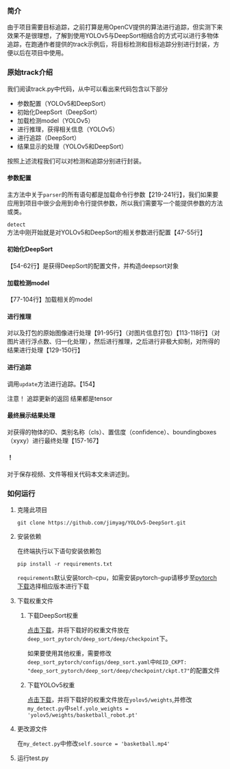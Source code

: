 ### 简介

由于项目需要目标追踪，之前打算是用OpenCV提供的算法进行追踪，但实测下来效果不是很理想，了解到使用YOLOv5与DeepSort相结合的方式可以进行多物体追踪，在跑通作者提供的track示例后，将目标检测和目标追踪分别进行封装，方便以后在项目中使用。

### 原始track介绍

我们阅读track.py中代码，从中可以看出来代码包含以下部分

- 参数配置（YOLOv5和DeepSort）
- 初始化DeepSort（DeepSort）
- 加载检测model（YOLOv5）
- 进行推理，获得相关信息（YOLOv5）
- 进行追踪（DeepSort）
- 结果显示的处理（YOLOv5和DeepSort）

按照上述流程我们可以对检测和追踪分别进行封装。

#### 参数配置

主方法中关于`parser`的所有语句都是加载命令行参数【219-241行】，我们如果要应用到项目中很少会用到命令行提供参数，所以我们需要写一个能提供参数的方法或类。

`detect`方法中刚开始就是对YOLOv5和DeepSort的相关参数进行配置【47-55行】

#### 初始化DeepSort

【54-62行】是获得DeepSort的配置文件，并构造deepsort对象

#### 加载检测model

【77-104行】加载相关的model

#### 进行推理

对以及打包的原始图像进行处理【91-95行】（对图片信息打包）【113-118行】（对图片进行浮点数、归一化处理），然后进行推理，之后进行非极大抑制，对所得的结果进行处理【129-150行】

#### 进行追踪

调用`update`方法进行追踪。【154】

注意！ 追踪更新的返回 结果都是tensor

#### 最终展示结果处理

对获得的物体的ID、类别名称（cls）、置信度（confidence）、boundingboxes（xyxy）进行最终处理【157-167】

#### ！

对于保存视频、文件等相关代码本文未讲述到。

### 如何运行

1. 克隆此项目

    ```shell
    git clone https://github.com/jimyag/YOLOv5-DeepSort.git
    ```

2. 安装依赖

    在终端执行以下语句安装依赖包

    ```shell
    pip install -r requirements.txt
    ```
    `requirements`默认安装torch-cpu，如需安装pytorch-gup请移步至[pytorch下载](https://pytorch.org/get-started/locally/)选择相应版本进行下载

3. 下载权重文件

    1. 下载DeepSort权重

        [点击下载](https://github-releases.githubusercontent.com/275118967/8c1c5d80-cf4e-11eb-8c2e-40921f433dff?X-Amz-Algorithm=AWS4-HMAC-SHA256&X-Amz-Credential=AKIAIWNJYAX4CSVEH53A%2F20210804%2Fus-east-1%2Fs3%2Faws4_request&X-Amz-Date=20210804T162651Z&X-Amz-Expires=300&X-Amz-Signature=6ee3ee2f893851dcf9eea7f645327ca61351e8ba432187d22ceff5428802bf3c&X-Amz-SignedHeaders=host&actor_id=69233189&key_id=0&repo_id=275118967&response-content-disposition=attachment%3B%20filename%3Dckpt.t7&response-content-type=application%2Foctet-stream)，并将下载好的权重文件放在`deep_sort_pytorch/deep_sort/deep/checkpoint`下。

        如果要使用其他权重，需要修改`deep_sort_pytorch/configs/deep_sort.yaml`中`REID_CKPT: "deep_sort_pytorch/deep_sort/deep/checkpoint/ckpt.t7"`的配置文件

    2. 下载YOLOv5权重

        [点击下载](https://github-releases.githubusercontent.com/264818686/56dd3480-9af3-11eb-9c92-3ecd167961dc?X-Amz-Algorithm=AWS4-HMAC-SHA256&X-Amz-Credential=AKIAIWNJYAX4CSVEH53A%2F20210804%2Fus-east-1%2Fs3%2Faws4_request&X-Amz-Date=20210804T163304Z&X-Amz-Expires=300&X-Amz-Signature=970d9bbd047c39cff68107f4367a4f8a5da6a82de8cce3679042c3b7ae97286a&X-Amz-SignedHeaders=host&actor_id=69233189&key_id=0&repo_id=264818686&response-content-disposition=attachment%3B%20filename%3Dyolov5s.pt&response-content-type=application%2Foctet-stream)，并将下载好的权重文件放在`yolov5/weights`,并修改`my_detect.py`中`self.yolo_weights = 'yolov5/weights/basketball_robot.pt'`

4. 更改源文件

    在`my_detect.py`中修改`self.source = 'basketball.mp4'`
    
5. 运行test.py



